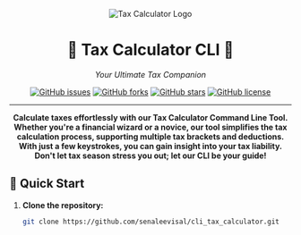 <p align="center">
  <img src="your-logo.png" alt="Tax Calculator Logo">
</p>

<h1 align="center">🧮 Tax Calculator CLI 🧮</h1>

<p align="center">
  <em>Your Ultimate Tax Companion</em>
</p>

<div align="center">
  <a href="https://github.com/senaleevisal/cli_tax_calculator/issues"><img alt="GitHub issues" src="https://img.shields.io/github/issues/senaleevisal/cli_tax_calculator"></a>
  <a href="https://github.com/senaleevisal/cli_tax_calculator/network"><img alt="GitHub forks" src="https://img.shields.io/github/forks/senaleevisal/cli_tax_calculator"></a>
  <a href="https://github.com/senaleevisal/cli_tax_calculator/stargazers"><img alt="GitHub stars" src="https://img.shields.io/github/stars/senaleevisal/cli_tax_calculator"></a>
  <a href="https://github.com/senaleevisal/cli_tax_calculator/blob/master/LICENSE"><img alt="GitHub license" src="https://img.shields.io/github/license/senaleevisal/cli_tax_calculator"></a>
</div>

---

<p align="center">
  <b>Calculate taxes effortlessly with our Tax Calculator Command Line Tool. Whether you're a financial wizard or a novice, our tool simplifies the tax calculation process, supporting multiple tax brackets and deductions. With just a few keystrokes, you can gain insight into your tax liability. Don't let tax season stress you out; let our CLI be your guide!</b>
</p>

## 🚀 Quick Start

1. **Clone the repository:**

   ```bash
   git clone https://github.com/senaleevisal/cli_tax_calculator.git

